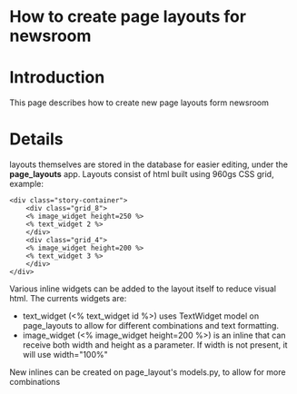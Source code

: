 # How to create page layouts for newsroom

# Introduction #

This page describes how to create new page layouts form newsroom


# Details #

layouts themselves are stored in the database for easier editing, under the **page\_layouts** app. Layouts consist of html built using 960gs CSS grid, example:

```
<div class="story-container">
    <div class="grid_8">
    <% image_widget height=250 %>
    <% text_widget 2 %>
    </div>
    <div class="grid_4">
    <% image_widget height=200 %>
    <% text_widget 3 %>
    </div>
</div>
```


Various inline widgets can be added to the layout itself to reduce visual html. The currents widgets are:
  * text\_widget (<% text\_widget id %>) uses TextWidget model on page\_layouts to allow for different combinations and text formatting.
  * image\_widget (<% image\_widget height=200 %>) is an inline that can receive both width and height as a parameter. If width is not present, it will use width="100%"

New inlines can be created on page\_layout's models.py, to allow for more combinations